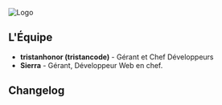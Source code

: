 ![Logo](http://vps110888.vps.ovh.ca/noctiscms/noctiscms_banner.png "Logo")

## L'Équipe
* __tristanhonor (tristancode)__  - Gérant et Chef Développeurs
* __Sierra__  - Gérant, Développeur Web en chef.

## Changelog
